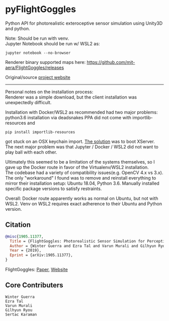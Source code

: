 # pyFlightGoggles

Python API for photorealistic exteroceptive sensor simulation using Unity3D and python.

Note: Should be run with venv.  
Jupyter Notebook should be run w/ WSL2 as:
```
jupyter notebook --no-browser
```

Renderer binary supported maps here: https://github.com/mit-aera/FlightGoggles/releases

Original/source [project website](https://flightgoggles.mit.edu) 

---

Personal notes on the installation process:  
Renderer was a simple download, but the client installation was unexpectedly difficult.

Installation with Docker/WSL2 as recommended had two major problems: python3.6 installation via deadsnakes PPA did not come with importlib-resources and 
```
pip install importlib-resources
```
got stuck on an OSX keychain import. [The solution](https://stackoverflow.com/a/67744064) was to boot XServer.  
The next major problem was that Jupyter / Docker / WSL2 did not want to play ball with each other.

Ultimately this seemed to be a limitation of the systems themselves, so I gave up the Docker route in favor of the Virtualenv/WSL2 installation.  
The codebase had a variety of compatibility issues(e.g. OpenCV 4.x vs 3.x). The only "workaround" I found was to remove and reinstall everything to mirror their installation setup: Ubuntu 18.04, Python 3.6. Manually installed specific package versions to satisfy restraints.

Overall: Docker route apparently works as normal on Ubuntu, but not with WSL2. Venv on WSL2 requires exact adherence to their Ubuntu and Python version.

## Citation
```bibtex
@misc{1905.11377,
  Title = {FlightGoggles: Photorealistic Sensor Simulation for Perception-driven Robotics using Photogrammetry and Virtual Reality},
  Author = {Winter Guerra and Ezra Tal and Varun Murali and Gilhyun Ryou and Sertac Karaman},
  Year = {2019},
  Eprint = {arXiv:1905.11377},
}
```
FlightGoggles: [Paper](https://arxiv.org/abs/1905.11377), [Website](http://flightgoggles.mit.edu)

## Core Contributers

```
Winter Guerra
Ezra Tal
Varun Murali
Gilhyun Ryou
Sertac Karaman
```